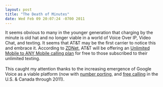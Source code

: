 ```yaml
--- 
layout: post
title: "The Death of Minutes"
date: Wed Feb 09 20:07:24 -0700 2011
---
```


It seems obvious to many in the younger generation that charging by the minute is old hat and no longer viable in a world of Voice Over IP, Video Chat, and texting. It seems that AT&T may be the first carrier to notice this and embrace it. According to [ZDNet](http://www.zdnet.com/blog/gadgetreviews/at-t-launches-unlimited-calling-to-any-mobile-number/22212), AT&T will be offering an [Unlimited Mobile to ANY Mobile calling plan](http://www.att.com/shop/wireless/plans/anymobile.jsp) for free to those subscribed to their unlimited texting.  
<br/>
This caught my attention thanks to the increasing emergence of Google Voice as a viable platform (now with [number porting](http://googlemobile.blogspot.com/2011/01/port-your-existing-mobile-number-to.html), and [free calling](http://gmailblog.blogspot.com/2010/12/free-calling-in-gmail-extended-through.html) in the U.S. & Canada through 2011).